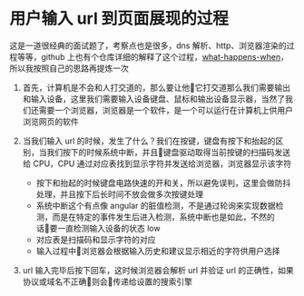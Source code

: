 # 用户输入 url 到页面展现的过程

这是一道很经典的面试题了，考察点也是很多，dns 解析、http、浏览器渲染的过程等等，github 上也有个仓库详细的解释了这个过程，[what-happens-when](https://github.com/alex/what-happens-when)，所以我按照自己的思路再提炼一次

1. 首先，计算机是不会和人打交道的，那么要让他它打交道那么我们需要输出和输入设备，这里我们需要输入设备键盘、鼠标和输出设备显示器，当然了我们还需要一个浏览器，浏览器是一个软件，是一个可以运行在计算机上供用户浏览网页的软件

2. 当我们输入 url 的时候，发生了什么？我们在按键，键盘有按下和抬起的区别，当我们按下的时候系统中断，并且键盘驱动取得当前按键的扫描码发送给 CPU，CPU 通过对应表找到显示字符并发送给浏览器，浏览器显示该字符
    + 按下和抬起的时候键盘电路快速的开和关，所以避免误判，这里会做防抖处理，并且按下后长时间不放会做多次按键处理
    + 系统中断这个有点像 angular 的脏值检测，不是通过轮询来实现数据检测，而是在特定的事件发生后进入检测，系统中断也是如此，不然的话要一直检测输入设备的状态 low
    + 对应表是扫描码和显示字符的对应
    + 输入过程中浏览器会根据输入历史和建议显示相近的字符供用户选择

3. url 输入完毕后按下回车，这时候浏览器会解析 url 并验证 url 的正确性，如果协议或域名不正确则会传递给设置的搜索引擎